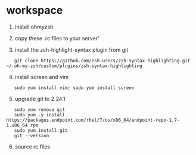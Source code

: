 # workspace
1. install ohmyzsh

2. copy these .rc files to your server'

3. install the zsh-highlight-syntax plugin from git
```
   git clone https://github.com/zsh-users/zsh-syntax-highlighting.git ~/.oh-my-zsh/custom/plugins/zsh-syntax-highlighting
```

4. install screen and vim
```
   sudo yum install vim; sudo yum install screen
```

5. upgrade git to 2.24.1
```
   sudo yum remove git
   sudo yum -y install https://packages.endpoint.com/rhel/7/os/x86_64/endpoint-repo-1.7-1.x86_64.rpm
   sudo yum install git
   git --version
```

6. source rc files

